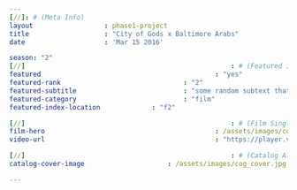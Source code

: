 ```yaml
---
[//]: # (Meta Info)
layout 					: phase1-project
title 					: "City of Gods x Baltimore Arabs"
date 					: 'Mar 15 2016'

season: "2"
[//]													: # (Featured Info)
featured 											: "yes"
featured-rank 								: "2"
featured-subtitle							: "some random subtext that explains this two word title"
featured-category							: "film"
featured-index-location				: "f2"

[//]													: # (Film Single)
film-hero											: /assets/images/cog_cover.jpg
video-url											: "https://player.vimeo.com/video/198145423?api=1"

[//]													: # (Catalog All)
catalog-cover-image						: /assets/images/cog_cover.jpg

---
```

